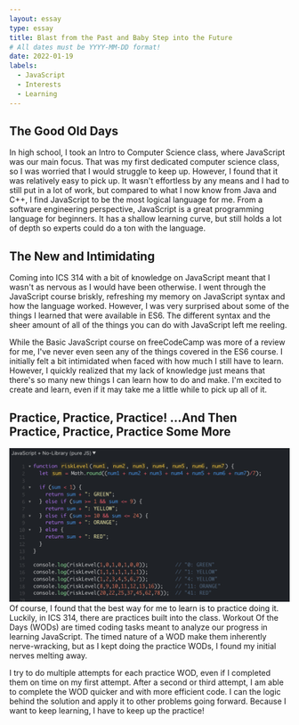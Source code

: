 ```yaml
---
layout: essay
type: essay
title: Blast from the Past and Baby Step into the Future
# All dates must be YYYY-MM-DD format!
date: 2022-01-19
labels:
  - JavaScript
  - Interests
  - Learning
---
```

## The Good Old Days
In high school, I took an Intro to Computer Science class, where JavaScript was our main focus. That was my first dedicated computer science class, so I was worried that I would struggle to keep up. However, I found that it was relatively easy to pick up. It wasn't effortless by any means and I had to still put in a lot of work, but compared to what I now know from Java and C++, I find JavaScript to be the most logical language for me. From a software engineering perspective, JavaScript is a great programming language for beginners. It has a shallow learning curve, but still holds a lot of depth so experts could do a ton with the language. 

## The New and Intimidating 
Coming into ICS 314 with a bit of knowledge on JavaScript meant that I wasn't as nervous as I would have been otherwise. I went through the JavaScript course briskly, refreshing my memory on JavaScript syntax and how the language worked. However, I was very surprised about some of the things I learned that were available in ES6. The different syntax and the sheer amount of all of the things you can do with JavaScript left me reeling. 

While the Basic JavaScript course on freeCodeCamp was more of a review for me, I've never even seen any of the things covered in the ES6 course. I initially felt a bit intimidated when faced with how much I still have to learn. However, I quickly realized that my lack of knowledge just means that there's so many new things I can learn how to do and make. I'm excited to create and learn, even if it may take me a little while to pick up all of it. 

## Practice, Practice, Practice! ...And Then Practice, Practice, Practice Some More
<img class="ui medium right floated rounded image" src="../images/jsfiddle.png">
Of course, I found that the best way for me to learn is to practice doing it. Luckily, in ICS 314, there are practices built into the class. Workout Of the Days (WODs) are timed coding tasks meant to analyze our progress in learning JavaScript. The timed nature of a WOD make them inherently nerve-wracking, but as I kept doing the practice WODs, I found my initial nerves melting away. 

I try to do multiple attempts for each practice WOD, even if I completed them on time on my first attempt. After a second or third attempt, I am able to complete the WOD quicker and with more efficient code. I can the logic behind the solution and apply it to other problems going forward. Because I want to keep learning, I have to keep up the practice!
